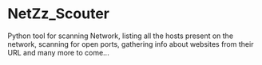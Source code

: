 # NetZz_Scouter
Python tool for scanning Network, listing all the hosts present on the network, scanning for open ports, gathering info about websites from their URL and many more to come...
